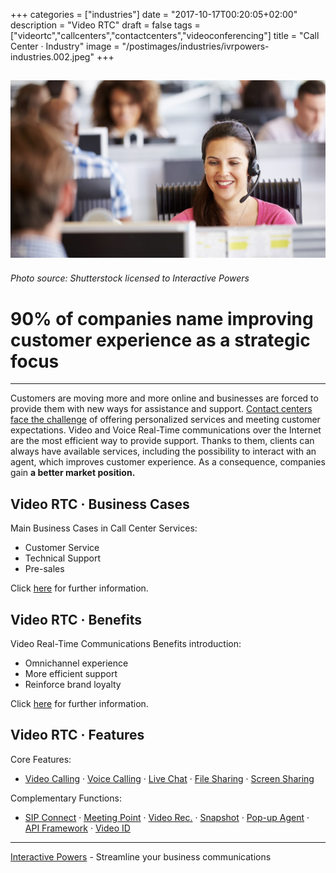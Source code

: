 +++
categories = ["industries"]
date = "2017-10-17T00:20:05+02:00"
description = "Video RTC"
draft = false
tags = ["videortc","callcenters","contactcenters","videoconferencing"]
title = "Call Center · Industry"
image = "/postimages/industries/ivrpowers-industries.002.jpeg"
+++

![girl in a call center](/postimages/industries/ivrpowers-industries.002.jpeg)
-----------
###### Photo source: Shutterstock licensed to Interactive Powers

# 90% of companies name improving customer experience as a strategic focus
---


Customers are moving more and more online and businesses are forced to provide them with new ways for assistance and support. [Contact centers face the challenge](http://blog.ivrpowers.com/post/contactcenter/contact-centers-digital-transformation/) of offering personalized services and meeting customer expectations. Video and Voice Real-Time communications over the Internet are the most efficient way to provide support. Thanks to them, clients can always have available services, including the possibility to interact with an agent, which improves customer experience. As a consequence, companies gain **a better market position.**


## Video RTC · Business Cases

Main Business Cases in Call Center Services:

* Customer Service
* Technical Support
* Pre-sales

Click [here](http://blog.ivrpowers.com/post/industries/industries-callcenters-cases/) for further information.


##	Video RTC · Benefits

Video Real-Time Communications Benefits introduction:	

* Omnichannel experience
* More efficient support
* Reinforce brand loyalty

Click [here](http://blog.ivrpowers.com/post/industries/industries-callcenters-benefits/) for further information.


## Video RTC · Features

Core Features:

* [Video Calling](http://blog.ivrpowers.com/post/products/video-rtc-video-calling/) · [Voice Calling](http://blog.ivrpowers.com/post/products/video-rtc-voice-calling/) · [Live Chat](http://blog.ivrpowers.com/post/products/video-rtc-live-chat/) · [File Sharing](http://blog.ivrpowers.com/post/products/video-rtc-file-sharing/) · [Screen Sharing](http://blog.ivrpowers.com/post/products/video-rtc-screen-sharing/)

Complementary Functions:

* [SIP Connect](http://blog.ivrpowers.com/post/products/video-rtc-sip-connect/) ·  [Meeting Point](http://blog.ivrpowers.com/post/products/video-rtc-meeting-point/) · [Video Rec.](http://blog.ivrpowers.com/post/products/video-rtc-video-recording/) · [Snapshot](http://blog.ivrpowers.com/post/products/video-rtc-snapshot/) · [Pop-up Agent](http://blog.ivrpowers.com/post/products/video-rtc-pop-up-agent/) · [API Framework](http://blog.ivrpowers.com/post/products/video-rtc-api-framework/) · [Video ID](http://blog.ivrpowers.com/post/products/video-rtc-video-id/)

---
[Interactive Powers](http://www.ivrpowers.com/) - Streamline your business communications




